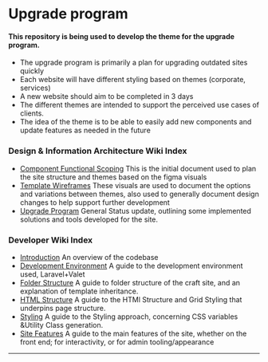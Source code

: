 # Upgrade program
#### This repository is being used to develop the theme for the upgrade program.
- The upgrade program is primarily a plan for upgrading outdated sites quickly
- Each website will have different styling based on themes (corporate, services)
- A new website should aim to be completed in 3 days
- The different themes are intended to support the perceived use cases of clients.
- The idea of the theme is to be able to easily add new components and update features as needed in the future

### Design & Information Architecture Wiki Index

- [Component Functional Scoping](https://docs.google.com/document/d/1BbPL5hwn4lK5fKR4nvVt-kzgaPqVN-wXULat_n5yq4A/edit?usp=sharing) This is the initial document used to plan the site structure and themes based on the figma visuals
- [Template Wireframes](https://www.figma.com/file/i34Ebt572MBLUuw1klRdgn/Upgrade-Program---Structure?node-id=0%3A1) These visuals are used to document the options and variations between themes, also used to generally document design changes to help support further development
- [Upgrade Program](https://docs.google.com/document/d/1hUc3iErqDk1KnxuXJdlN39i7MTz7X-MugNStVzPBPfg/edit?usp=sharing) General Status update, outlining some implemented solutions and tools developed for the site.

### Developer Wiki Index

- [Introduction](./introduction.md) An overview of the codebase 
- [Development Environment](./dev-environment.md) A guide to the development environment used, Laravel+Valet
- [Folder Structure](./folder-structure.md) A guide to folder structure of the craft site, and an explanation of template inheritance.
- [HTML Structure](./html-structure.md) A guide to the HTMl Structure and Grid Styling that underpins page structure.
- [Styling](./styling.md) A guide to the Styling approach, concerning CSS variables &Utility Class generation.
- [Site Features](./features.md) A guide to the main features of the site, whether on the front end; for interactivity, or for admin tooling/appearance 
---